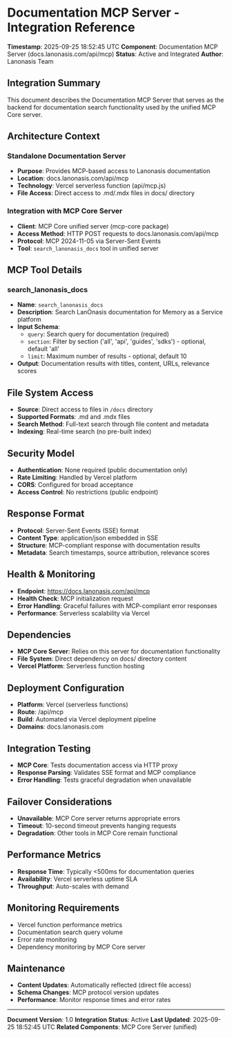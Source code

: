 # Documentation MCP Server - Integration Reference

**Timestamp**: 2025-09-25 18:52:45 UTC
**Component**: Documentation MCP Server (docs.lanonasis.com/api/mcp)
**Status**: Active and Integrated
**Author**: Lanonasis Team

## Integration Summary

This document describes the Documentation MCP Server that serves as the backend for documentation search functionality used by the unified MCP Core server.

## Architecture Context

### Standalone Documentation Server
- **Purpose**: Provides MCP-based access to Lanonasis documentation
- **Location**: docs.lanonasis.com/api/mcp
- **Technology**: Vercel serverless function (api/mcp.js)
- **File Access**: Direct access to .md/.mdx files in docs/ directory

### Integration with MCP Core Server
- **Client**: MCP Core unified server (mcp-core package)
- **Access Method**: HTTP POST requests to docs.lanonasis.com/api/mcp
- **Protocol**: MCP 2024-11-05 via Server-Sent Events
- **Tool**: `search_lanonasis_docs` tool in unified server

## MCP Tool Details

### search_lanonasis_docs
- **Name**: `search_lanonasis_docs`
- **Description**: Search LanOnasis documentation for Memory as a Service platform
- **Input Schema**:
  - `query`: Search query for documentation (required)
  - `section`: Filter by section ('all', 'api', 'guides', 'sdks') - optional, default 'all'
  - `limit`: Maximum number of results - optional, default 10
- **Output**: Documentation results with titles, content, URLs, relevance scores

## File System Access
- **Source**: Direct access to files in `/docs` directory
- **Supported Formats**: .md and .mdx files
- **Search Method**: Full-text search through file content and metadata
- **Indexing**: Real-time search (no pre-built index)

## Security Model
- **Authentication**: None required (public documentation only)
- **Rate Limiting**: Handled by Vercel platform
- **CORS**: Configured for broad acceptance
- **Access Control**: No restrictions (public endpoint)

## Response Format
- **Protocol**: Server-Sent Events (SSE) format
- **Content Type**: application/json embedded in SSE
- **Structure**: MCP-compliant response with documentation results
- **Metadata**: Search timestamps, source attribution, relevance scores

## Health & Monitoring
- **Endpoint**: https://docs.lanonasis.com/api/mcp
- **Health Check**: MCP initialization request
- **Error Handling**: Graceful failures with MCP-compliant error responses
- **Performance**: Serverless scalability via Vercel

## Dependencies
- **MCP Core Server**: Relies on this server for documentation functionality
- **File System**: Direct dependency on docs/ directory content
- **Vercel Platform**: Serverless function hosting

## Deployment Configuration
- **Platform**: Vercel (serverless functions)
- **Route**: /api/mcp
- **Build**: Automated via Vercel deployment pipeline
- **Domains**: docs.lanonasis.com

## Integration Testing
- **MCP Core**: Tests documentation access via HTTP proxy
- **Response Parsing**: Validates SSE format and MCP compliance
- **Error Handling**: Tests graceful degradation when unavailable

## Failover Considerations
- **Unavailable**: MCP Core server returns appropriate errors
- **Timeout**: 10-second timeout prevents hanging requests
- **Degradation**: Other tools in MCP Core remain functional

## Performance Metrics
- **Response Time**: Typically <500ms for documentation queries
- **Availability**: Vercel serverless uptime SLA
- **Throughput**: Auto-scales with demand

## Monitoring Requirements
- Vercel function performance metrics
- Documentation search query volume
- Error rate monitoring
- Dependency monitoring by MCP Core server

## Maintenance
- **Content Updates**: Automatically reflected (direct file access)
- **Schema Changes**: MCP protocol version updates
- **Performance**: Monitor response times and error rates

---
**Document Version**: 1.0
**Integration Status**: Active
**Last Updated**: 2025-09-25 18:52:45 UTC
**Related Components**: MCP Core Server (unified)